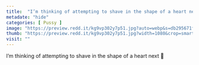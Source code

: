 ```yaml
---
title:  "I’m thinking of attempting to shave in the shape of a heart next 💖"
metadate: "hide"
categories: [ Pussy ]
image: "https://preview.redd.it/kg9vp302y7p51.jpg?auto=webp&s=db295671f240e23cdd2cdf80d7bfc2eff2c942bd"
thumb: "https://preview.redd.it/kg9vp302y7p51.jpg?width=1080&crop=smart&auto=webp&s=b132a237894108bd1d137a39032739766852c4a8"
visit: ""
---
```

I’m thinking of attempting to shave in the shape of a heart next 💖
